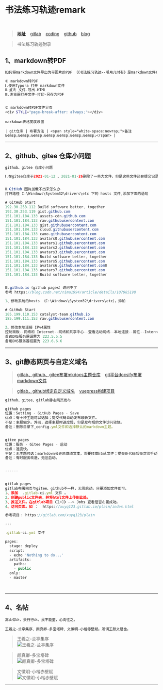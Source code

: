 # 书法练习轨迹remark

<br />

> [**地址**]( https://xushufa.cn ) &ensp; [gitlab]( https://gitlab.com/xuyq123/calligraphy ) &ensp; [coding]( https://xyqin.coding.net/public/my/calligraphy/git ) &ensp; [github]( https://github.com/scott180/calligraphy )  &ensp; [blog]( https://blog.xushufa.cn ) 


> 书法练习轨迹附录


## 1、markdown转PDF 

```sh
如何将markdown文件导出为带图片的PDF （《书法练习轨迹--明月几时有》是markdown文件）

① markdown转PDF
Ⅰ.使用Typora 打开 markdown文件
Ⅱ.点击 文件-导出-HTML
Ⅲ.浏览器打开文件-打印-另存为PDF


② markdown转PDF文件分页
<div STYLE="page-break-after: always;"></div>

```


```
markdown表格宽度设置

| git仓库 | 布署方法 | <span style="white-space:nowrap;">备注&emsp;&emsp;&emsp;&emsp;&emsp;&emsp;&emsp;</span> |

```

---

## 2、github、gitee 仓库小问题

```java
github、gitee 仓库小问题

Ⅰ.在gitee仓库于2021-01-12 、2021-01-26删除了一些大文件，但是这些文件还在提交记录中，仍然占空间，所以仓库显得比较大（290M）。


Ⅱ.GitHub 图片加载不出来怎么办
打开路径 C:\Windows\System32\drivers\etc 下的 hosts 文件,添加下面的语句

# GitHub Start 
192.30.253.112 Build software better, together 
192.30.253.119 gist.github.com
151.101.184.133 assets-cdn.github.com
151.101.184.133 raw.githubusercontent.com
151.101.184.133 gist.githubusercontent.com
151.101.184.133 cloud.githubusercontent.com
151.101.184.133 camo.githubusercontent.com
151.101.184.133 avatars0.githubusercontent.com
151.101.184.133 avatars1.githubusercontent.com
151.101.184.133 avatars2.githubusercontent.com
151.101.184.133 avatars3.githubusercontent.com
151.101.184.133 Build software better, together
151.101.184.133 avatars5.githubusercontent.com
151.101.184.133 avatars6.githubusercontent.comⅢ
151.101.184.133 avatars7.githubusercontent.com
151.101.184.133 Build software better, together


Ⅲ.github.io（github pages）访问不了
参考 https://blog.csdn.net/nima1994/article/details/107985198

1、修改系统的hosts （C:\Windows\System32\drivers\etc），添加

# GitHub Start 
185.199.110.153 catalyst-team.github.io
185.199.111.153 raw.githubusercontent.com

2、修改本地连接 IPv4属性
控制面板--网络和 Internet--网络和共享中心--查看活动网络--本地连接--属性--Internet 协议版本4（TCP/IPv4）--属性--使用下面的DNS服务器地址
首选DNS服务器设置为 223.5.5.5
备用DNS服务器设置为 223.6.6.6

```

---

## 3、git静态网页与自定义域名

> [gitlab、github、gitee布署mkdocs主题仓库]( 
https://blog.xushufa.cn ) &ensp;  [git平台docsify布署markdown文件]( https://reco-blog.xushufa.cn )

> [gitlab、github绑定自定义域名]( https://mkdocs-blog.xushufa.cn ) &ensp; [vuepress构建项目]( https://docsify-blog.xushufa.cn )

```js
github、gitee、gitlab静态网页发布 

github pages 
位置：Setting - GitHub Pages - Save
优点：有十种主题可以选择；提交代码自动发布最新文件。
不足：主题偏少。外网，选择主题时速度慢，但是发布后的文件访问较快。
备注：删除目录下_config.yml文件即选择默认的markdown主题。


gitee pages   
位置：服务 - Gitee Pages - 启动
优点：速度快。
不足：无主题可选；markdown会还原成纯文本，需要转成html文件；提交新代码后每次需手动更新才能发布新文件。
备注：有时服务改造，无法启动。


------ 


gitlab pages   
gitlab布署网页与gitee、github不一样，无需启动。只要添加文件即可。
1、添加  .gitlab-ci.yml 文件 。
2、创建public文件夹，并将html文件上传到此处。
3、推送文件。在gitlab项目 CI/CD --> Jobs 查看是否布署成功。
4、访问页面。如 ：  https://xuyq123.gitlab.io/plain/index.html

参考项目： https://gitlab.com/xuyq123/plain

--- 

.gitlab-ci.yml 文件

pages:
  stage: deploy
  script:
  - echo 'Nothing to do...'
  artifacts:
    paths:
    - public
  only:
  - master
   
   
```

---

## 4、名帖    

```
高山仰止，景行行止。虽不能至，心向往之。
   
王羲之-兰亭集序、颜真卿-多宝塔碑、文徵明-小楷赤壁赋。所谓王颜文是也。

```

> 王羲之-兰亭集序 <br/>
![王羲之-兰亭集序]( https://md.xushufa.cn/gitimg/document/imgs/shufa/王羲之-兰亭集序.jpg )

> 颜真卿-多宝塔碑 <br/>
![颜真卿-多宝塔碑]( https://md.xushufa.cn/gitimg/document/imgs/shufa/颜真卿-多宝塔碑.jpg )

> 文徵明-小楷赤壁赋 <br/>
![文徵明-小楷赤壁赋]( https://md.xushufa.cn/gitimg/document/imgs/shufa/文徵明-小楷赤壁赋.jpg )


---

